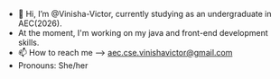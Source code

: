 - 👋 Hi, I’m @Vinisha-Victor, currently studying as an undergraduate in AEC(2026).
-  At the moment, I'm working on my java and front-end development skills.
- 📫 How to reach me --> aec.cse.vinishavictor@gmail.com
-  Pronouns: She/her

<!---
Vinisha-Victor/Vinisha-Victor is a ✨ special ✨ repository because its `README.md` (this file) appears on your GitHub profile.
You can click the Preview link to take a look at your changes.
--->
